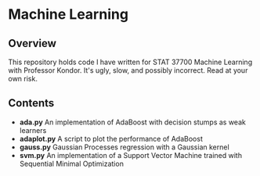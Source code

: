 # Machine Learning

## Overview
This repository holds code I have written for STAT 37700 Machine Learning with Professor Kondor.
It's ugly, slow, and possibly incorrect. Read at your own risk.

## Contents

* **ada.py** An implementation of AdaBoost with decision stumps as weak learners
* **adaplot.py** A script to plot the performance of AdaBoost
* **gauss.py** Gaussian Processes regression with a Gaussian kernel
* **svm.py** An implementation of a Support Vector Machine trained with Sequential Minimal Optimization
